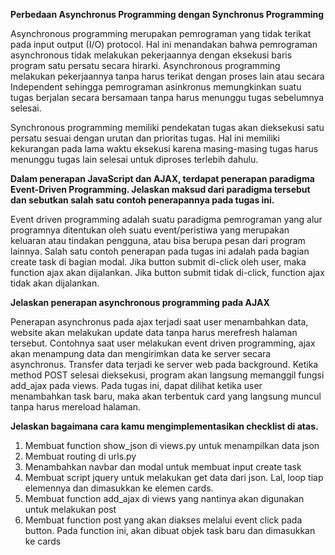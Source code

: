 **Perbedaan Asynchronus Programming dengan Synchronus Programming**

Asynchronous programming merupakan pemrograman yang tidak terikat pada input output (I/O)  protocol. Hal ini menandakan bahwa pemrograman asynchronous tidak melakukan pekerjaannya dengan eksekusi baris program satu persatu secara hirarki. Asynchronous programming melakukan pekerjaannya tanpa harus terikat dengan proses lain atau secara Independent sehingga pemrograman asinkronus memungkinkan suatu tugas berjalan secara bersamaan tanpa harus menunggu tugas sebelumnya selesai. 

Synchronous programming memiliki pendekatan tugas akan dieksekusi satu persatu sesuai dengan urutan dan prioritas tugas. Hal ini memiliki kekurangan pada lama waktu eksekusi karena masing-masing tugas harus menunggu tugas lain selesai untuk diproses terlebih dahulu.

**Dalam penerapan JavaScript dan AJAX, terdapat penerapan paradigma Event-Driven Programming. Jelaskan maksud dari paradigma tersebut dan sebutkan salah satu contoh penerapannya pada tugas ini.**

Event driven programming adalah suatu paradigma pemrograman yang alur programnya ditentukan oleh suatu event/peristiwa yang merupakan keluaran atau tindakan pengguna, atau bisa berupa pesan dari program lainnya. Salah satu contoh penerapan pada tugas ini adalah pada bagian create task di bagian modal. Jika button submit di-click oleh user, maka function ajax akan dijalankan. Jika button submit tidak di-click, function ajax tidak akan dijalankan.

**Jelaskan penerapan asynchronous programming pada AJAX**

Penerapan asynchronus pada ajax terjadi saat user menambahkan data, website akan melakukan update data tanpa harus merefresh halaman tersebut. Contohnya saat user melakukan event driven programming, ajax akan menampung data dan mengirimkan data ke server secara asynchronus. Transfer data terjadi ke server web pada background. Ketika method POST selesai dieksekusi, program akan langsung memanggil fungsi add_ajax pada views. Pada tugas ini, dapat dilihat ketika user menambahkan task baru, maka akan terbentuk card yang langsung muncul tanpa harus mereload halaman.

**Jelaskan bagaimana cara kamu mengimplementasikan checklist di atas.**
1. Membuat function show_json di views.py untuk menampilkan data json
2. Membuat routing di urls.py
3. Menambahkan navbar dan modal untuk membuat input create task
4. Membuat script jquery untuk melakukan get data dari json. Lal,  loop tiap elemennya dan dimasukkan ke elemen cards.
5. Membuat function add_ajax di views yang nantinya akan digunakan untuk melakukan post
6. Membuat function post yang akan diakses melalui event click pada button. Pada function ini, akan dibuat objek task baru dan dimasukkan ke cards